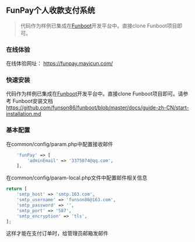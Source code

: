 FunPay个人收款支付系统
--------


> 代码作为样例已集成在[Funboot](https://github.com/funson86/)开发平台中。直接clone Funboot项目即可。

### 在线体验

在线体验网址： https://funpay.mayicun.com/

### 快速安装

代码作为样例已集成在[Funboot](https://github.com/funson86/)开发平台中。直接clone Funboot项目即可。请参考 Funboot安装文档 https://github.com/funson86/funboot/blob/master/docs/guide-zh-CN/start-installation.md


### 基本配置

在common/config/param.php中配置接收邮件

```php
    'funPay' => [
        'adminEmail' => '3375074@qq.com',
    ],
```

在common/config/param-local.php文件中配置邮件相关信息

```php
return [
    'smtp_host' => 'smtp.163.com',
    'smtp_username' => 'funson86@163.com',
    'smtp_password' => '',
    'smtp_port' => '587',
    'smtp_encryption' => 'tls',
];
```

这样才能在支付订单时，给管理员邮箱发邮件

